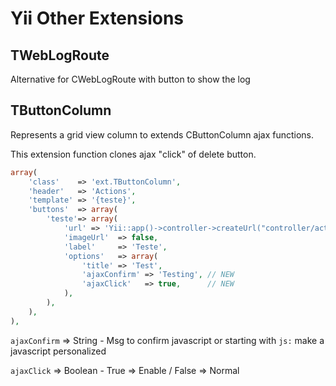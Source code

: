 # Yii Other Extensions


## TWebLogRoute
Alternative for CWebLogRoute with button to show the log

## TButtonColumn
Represents a grid view column to extends CButtonColumn ajax functions.

This extension function clones ajax "click" of delete button.
```php
array(
    'class'    => 'ext.TButtonColumn',
    'header'   => 'Actions',
    'template' => '{teste}',
    'buttons'  => array(
        'teste'=> array(
            'url' => 'Yii::app()->controller->createUrl("controller/action",array("id"=>$data->primaryKey))',
            'imageUrl'  => false,
            'label'     => 'Teste',
            'options'   => array(
                'title' => 'Test',
                'ajaxConfirm' => 'Testing', // NEW
                'ajaxClick'   => true,      // NEW
            ),
        ),
    ),
),
```
`ajaxConfirm` => String - Msg to confirm javascript or starting with `js:` make a javascript personalized

`ajaxClick` => Boolean - True => Enable / False => Normal